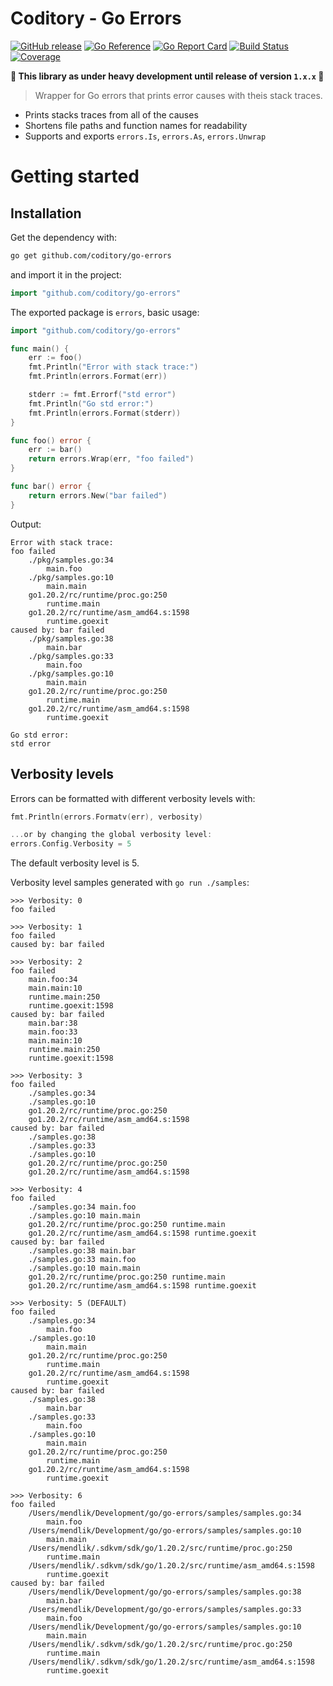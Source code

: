 # Coditory - Go Errors
[![GitHub release](https://img.shields.io/github/v/release/coditory/go-errors.svg)](https://github.com/coditory/go-errors/releases)
[![Go Reference](https://pkg.go.dev/badge/github.com/coditory/go-errors.svg)](https://pkg.go.dev/github.com/coditory/go-errors)
[![Go Report Card](https://goreportcard.com/badge/github.com/coditory/go-errors)](https://goreportcard.com/report/github.com/coditory/go-errors)
[![Build Status](https://github.com/coditory/go-errors/workflows/Build/badge.svg?branch=main)](https://github.com/coditory/go-errors/actions?query=workflow%3ABuild+branch%3Amain)
[![Coverage](https://codecov.io/gh/coditory/go-errors/branch/main/graph/badge.svg?token=EPRs5LiPje)](https://codecov.io/gh/coditory/go-errors)

**🚧 This library as under heavy development until release of version `1.x.x` 🚧**

> Wrapper for Go errors that prints error causes with theis stack traces.

- Prints stacks traces from all of the causes
- Shortens file paths and function names for readability
- Supports and exports `errors.Is`, `errors.As`, `errors.Unwrap`

# Getting started

## Installation
Get the dependency with:
```sh
go get github.com/coditory/go-errors
```

and import it in the project:
```go
import "github.com/coditory/go-errors"
```

The exported package is `errors`, basic usage:
```go
import "github.com/coditory/go-errors"

func main() {
    err := foo()
    fmt.Println("Error with stack trace:")
    fmt.Println(errors.Format(err))

    stderr := fmt.Errorf("std error")
    fmt.Println("Go std error:")
    fmt.Println(errors.Format(stderr))
}

func foo() error {
    err := bar()
    return errors.Wrap(err, "foo failed")
}

func bar() error {
    return errors.New("bar failed")
}
```

Output:

```
Error with stack trace:
foo failed
    ./pkg/samples.go:34
        main.foo
    ./pkg/samples.go:10
        main.main
    go1.20.2/rc/runtime/proc.go:250
        runtime.main
    go1.20.2/rc/runtime/asm_amd64.s:1598
        runtime.goexit
caused by: bar failed
    ./pkg/samples.go:38
        main.bar
    ./pkg/samples.go:33
        main.foo
    ./pkg/samples.go:10
        main.main
    go1.20.2/rc/runtime/proc.go:250
        runtime.main
    go1.20.2/rc/runtime/asm_amd64.s:1598
        runtime.goexit

Go std error:
std error
```

## Verbosity levels

Errors can be formatted with different verbosity levels with:

```go
fmt.Println(errors.Formatv(err), verbosity)

...or by changing the global verbosity level:
errors.Config.Verbosity = 5
```

The default verbosity level is 5.

Verbosity level samples generated with `go run ./samples`:
```
>>> Verbosity: 0
foo failed

>>> Verbosity: 1
foo failed
caused by: bar failed

>>> Verbosity: 2
foo failed
    main.foo:34
    main.main:10
    runtime.main:250
    runtime.goexit:1598
caused by: bar failed
    main.bar:38
    main.foo:33
    main.main:10
    runtime.main:250
    runtime.goexit:1598

>>> Verbosity: 3
foo failed
    ./samples.go:34
    ./samples.go:10
    go1.20.2/rc/runtime/proc.go:250
    go1.20.2/rc/runtime/asm_amd64.s:1598
caused by: bar failed
    ./samples.go:38
    ./samples.go:33
    ./samples.go:10
    go1.20.2/rc/runtime/proc.go:250
    go1.20.2/rc/runtime/asm_amd64.s:1598

>>> Verbosity: 4
foo failed
    ./samples.go:34 main.foo
    ./samples.go:10 main.main
    go1.20.2/rc/runtime/proc.go:250 runtime.main
    go1.20.2/rc/runtime/asm_amd64.s:1598 runtime.goexit
caused by: bar failed
    ./samples.go:38 main.bar
    ./samples.go:33 main.foo
    ./samples.go:10 main.main
    go1.20.2/rc/runtime/proc.go:250 runtime.main
    go1.20.2/rc/runtime/asm_amd64.s:1598 runtime.goexit

>>> Verbosity: 5 (DEFAULT)
foo failed
    ./samples.go:34
        main.foo
    ./samples.go:10
        main.main
    go1.20.2/rc/runtime/proc.go:250
        runtime.main
    go1.20.2/rc/runtime/asm_amd64.s:1598
        runtime.goexit
caused by: bar failed
    ./samples.go:38
        main.bar
    ./samples.go:33
        main.foo
    ./samples.go:10
        main.main
    go1.20.2/rc/runtime/proc.go:250
        runtime.main
    go1.20.2/rc/runtime/asm_amd64.s:1598
        runtime.goexit

>>> Verbosity: 6
foo failed
    /Users/mendlik/Development/go/go-errors/samples/samples.go:34
        main.foo
    /Users/mendlik/Development/go/go-errors/samples/samples.go:10
        main.main
    /Users/mendlik/.sdkvm/sdk/go/1.20.2/src/runtime/proc.go:250
        runtime.main
    /Users/mendlik/.sdkvm/sdk/go/1.20.2/src/runtime/asm_amd64.s:1598
        runtime.goexit
caused by: bar failed
    /Users/mendlik/Development/go/go-errors/samples/samples.go:38
        main.bar
    /Users/mendlik/Development/go/go-errors/samples/samples.go:33
        main.foo
    /Users/mendlik/Development/go/go-errors/samples/samples.go:10
        main.main
    /Users/mendlik/.sdkvm/sdk/go/1.20.2/src/runtime/proc.go:250
        runtime.main
    /Users/mendlik/.sdkvm/sdk/go/1.20.2/src/runtime/asm_amd64.s:1598
        runtime.goexit
```
